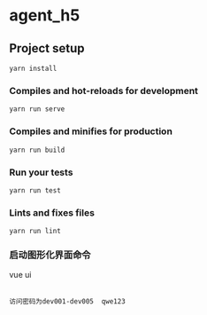 # agent_h5

## Project setup
```
yarn install
```

### Compiles and hot-reloads for development
```
yarn run serve
```

### Compiles and minifies for production
```
yarn run build
```

### Run your tests
```
yarn run test
```

### Lints and fixes files
```
yarn run lint
```

### 启动图形化界面命令
vue ui

##
`访问密码为dev001-dev005  qwe123
`
